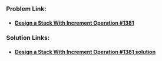 ### **Problem Link:**

- #### [Design a Stack With Increment Operation #1381](https://leetcode.com/problems/design-a-stack-with-increment-operation/)

### **Solution Links:**

- #### [Design a Stack With Increment Operation #1381 solution](https://github.com/heyimvikash/DataStructures-And-Algorithms/blob/01acf668653bd0d92ee06b966505ff14366d3686/02.%20Stack/LeetCode%20Qs/10.%20Design%20a%20Stack%20With%20Increment%20Operation%20%231381/Solution.java)
